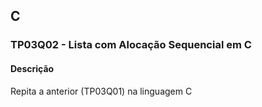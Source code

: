 ## C
### TP03Q02 - Lista com Alocação Sequencial em C
#### Descrição

Repita a anterior (TP03Q01) na linguagem C
